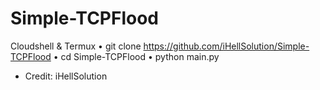 # Simple-TCPFlood

Cloudshell & Termux
• git clone https://github.com/iHellSolution/Simple-TCPFlood
• cd Simple-TCPFlood
• python main.py
- Credit: iHellSolution
